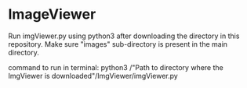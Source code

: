 # ImageViewer
Run imgViewer.py using python3 after downloading the directory in this repository. Make sure "images" sub-directory is present in the main directory.

command to run in terminal: python3 /"Path to directory where the ImgViewer is downloaded"/ImgViewer/imgViewer.py
